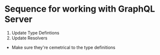 # Sequence for working with GraphQL Server
1. Update Type Defintions
2. Update Resolvers
 - Make sure they're cemetrical to the type definitions